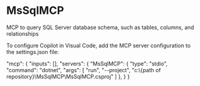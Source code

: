 # MsSqlMCP
MCP to query SQL Server database schema, such as tables, columns, and relationships


To configure Copilot in Visual Code, add the MCP server configuration to the settings.json file:

"mcp": {
        "inputs": [],
        "servers": {
            "MsSqlMCP": {
                "type": "stdio",
                "command": "dotnet",
                "args": [
                    "run",
                    "--project",
                    "c:\\{path of repository}\\MsSqlMCP\\MsSqlMCP.csproj"
                ]
            },
        }
    }
